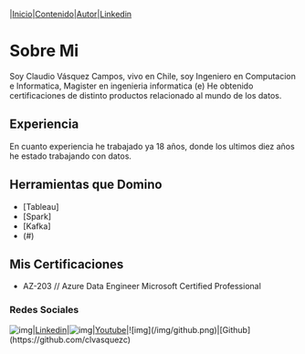 |[Inicio](https://clvasquezc.github.io/index.html)|[Contenido](https://clvasquezc.github.io/es/nav/page1.html)|[Autor](https://clvasquezc.github.io/es/nav/about.html)|[Linkedin](https://www.linkedin.com/in/clvasquezc/)

# Sobre Mi
Soy Claudio Vásquez Campos, vivo en Chile, soy Ingeniero en Computacion e Informatica, Magister en ingenieria informatica (e)
He obtenido certificaciones de distinto productos relacionado al mundo de los datos.

## Experiencia
En cuanto experiencia he trabajado ya 18 años, donde los ultimos diez años he estado trabajando con datos. 


## Herramientas que Domino
- [Tableau]
- [Spark]
- [Kafka]
- (#)

## Mis Certificaciones
- AZ-203 // Azure Data Engineer Microsoft Certified Professional

### Redes Sociales

![img](/img/linkedin.png)|[Linkedin](https://www.linkedin.com/in/clvasquezc/)|![img](/img/youtube.png)|[Youtube]([https://www.youtube.com/channel/UChNTj2xNpEQiliMv-IJbWvQ](https://www.youtube.com/channel/UCKXMoG8CoHrbEC8UvpZVSCw))|![img](/img/github.png)|[Github](https://github.com/clvasquezc)


